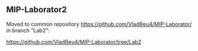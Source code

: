 ## MIP-Laborator2

Moved to common repository https://github.com/VladBeu4/MIP-Laborator/ in branch "Lab2":

https://github.com/VladBeu4/MIP-Laborator/tree/Lab2
